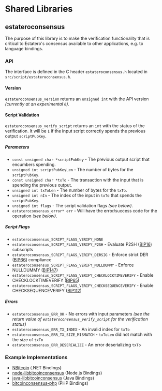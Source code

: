 Shared Libraries
================

## estateroconsensus

The purpose of this library is to make the verification functionality that is critical to Estatero's consensus available to other applications, e.g. to language bindings.

### API

The interface is defined in the C header `estateroconsensus.h` located in  `src/script/estateroconsensus.h`.

#### Version

`estateroconsensus_version` returns an `unsigned int` with the API version *(currently at an experimental `0`)*.

#### Script Validation

`estateroconsensus_verify_script` returns an `int` with the status of the verification. It will be `1` if the input script correctly spends the previous output `scriptPubKey`.

##### Parameters
- `const unsigned char *scriptPubKey` - The previous output script that encumbers spending.
- `unsigned int scriptPubKeyLen` - The number of bytes for the `scriptPubKey`.
- `const unsigned char *txTo` - The transaction with the input that is spending the previous output.
- `unsigned int txToLen` - The number of bytes for the `txTo`.
- `unsigned int nIn` - The index of the input in `txTo` that spends the `scriptPubKey`.
- `unsigned int flags` - The script validation flags *(see below)*.
- `estateroconsensus_error* err` - Will have the error/success code for the operation *(see below)*.

##### Script Flags
- `estateroconsensus_SCRIPT_FLAGS_VERIFY_NONE`
- `estateroconsensus_SCRIPT_FLAGS_VERIFY_P2SH` - Evaluate P2SH ([BIP16](https://github.com/bitcoin/bips/blob/master/bip-0016.mediawiki)) subscripts
- `estateroconsensus_SCRIPT_FLAGS_VERIFY_DERSIG` - Enforce strict DER ([BIP66](https://github.com/bitcoin/bips/blob/master/bip-0066.mediawiki)) compliance
- `estateroconsensus_SCRIPT_FLAGS_VERIFY_NULLDUMMY` - Enforce NULLDUMMY ([BIP147](https://github.com/bitcoin/bips/blob/master/bip-0147.mediawiki))
- `estateroconsensus_SCRIPT_FLAGS_VERIFY_CHECKLOCKTIMEVERIFY` - Enable CHECKLOCKTIMEVERIFY ([BIP65](https://github.com/bitcoin/bips/blob/master/bip-0065.mediawiki))
- `estateroconsensus_SCRIPT_FLAGS_VERIFY_CHECKSEQUENCEVERIFY` - Enable CHECKSEQUENCEVERIFY ([BIP112](https://github.com/bitcoin/bips/blob/master/bip-0112.mediawiki))

##### Errors
- `estateroconsensus_ERR_OK` - No errors with input parameters *(see the return value of `estateroconsensus_verify_script` for the verification status)*
- `estateroconsensus_ERR_TX_INDEX` - An invalid index for `txTo`
- `estateroconsensus_ERR_TX_SIZE_MISMATCH` - `txToLen` did not match with the size of `txTo`
- `estateroconsensus_ERR_DESERIALIZE` - An error deserializing `txTo`

### Example Implementations
- [NBitcoin](https://github.com/NicolasDorier/NBitcoin/blob/master/NBitcoin/Script.cs#L814) (.NET Bindings)
- [node-libbitcoinconsensus](https://github.com/bitpay/node-libbitcoinconsensus) (Node.js Bindings)
- [java-libbitcoinconsensus](https://github.com/dexX7/java-libbitcoinconsensus) (Java Bindings)
- [bitcoinconsensus-php](https://github.com/Bit-Wasp/bitcoinconsensus-php) (PHP Bindings)
